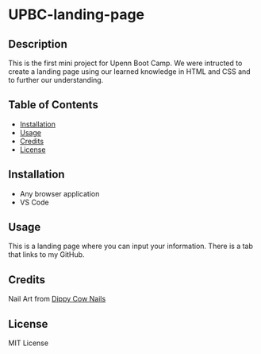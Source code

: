 # UPBC-landing-page

## Description

This is the first mini project for Upenn Boot Camp. We were intructed to create a landing page using our learned knowledge in HTML and CSS and to further our understanding.

## Table of Contents

- [Installation](#installation)
- [Usage](#usage)
- [Credits](#credits)
- [License](#license)

## Installation

- Any browser application
- VS Code

## Usage

This is a landing page where you can input your information. There is a tab that links to my GitHub.

## Credits

Nail Art from [Dippy Cow Nails](https://www.instagram.com/dippycownails/)

## License

MIT License

